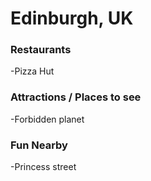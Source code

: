 # Edinburgh, UK

### Restaurants

-Pizza Hut

### Attractions / Places to see

-Forbidden planet

### Fun Nearby

-Princess street
